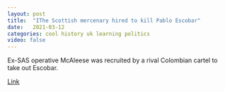 ```yaml
---
layout: post
title:  "IThe Scottish mercenary hired to kill Pablo Escobar"
date:   2021-03-12
categories: cool history uk learning politics
video: false
---
```


Ex-SAS operative McAleese was recruited by a rival Colombian cartel to take out Escobar.

[Link](//www.bbc.co.uk/news/uk-scotland-56332300)